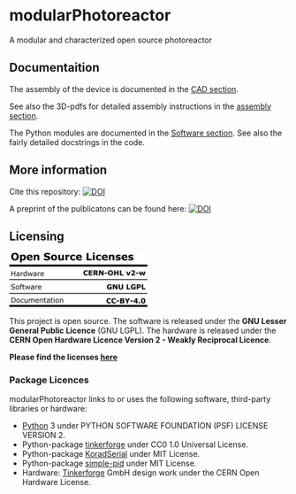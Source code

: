 # modularPhotoreactor

A modular and characterized open source photoreactor

## Documentaition

The assembly of the device is documented in the [CAD section](./01_CAD/).

See also the 3D-pdfs for detailed assembly instructions in the [assembly section](./03_ASSEMBLY_INSTRUCTIONS/).

The Python modules are documented in the [Software section](./00_SOFTWARE/). See also the fairly detailed docstrings in the code.


## More information

Cite this repository: [![DOI](https://zenodo.org/badge/DOI/10.5281/zenodo.5615742.svg)](https://doi.org/10.5281/zenodo.5615742)

A preprint of the pulblicatons can be found here: [![DOI](https://zenodo.org/badge/DOI/10.5281/zenodo.5614883.svg)](https://doi.org/10.5281/zenodo.5614883)

## Licensing

<p >
<img src="./04_IMAGES/Licenses.png" width=250>
</p>

This project is open source. The software is released under the **GNU Lesser General Public Licence** (GNU LGPL). The hardware is released under the **CERN Open Hardware Licence Version 2 - Weakly Reciprocal Licence**.



**Please find the licenses [here](License.md)**

### Package Licences

modularPhotoreactor links to or uses the following software, third-party libraries or hardware:

- [Python](https://python.org) 3 under PYTHON SOFTWARE FOUNDATION (PSF) LICENSE VERSION 2.
- Python-package [tinkerforge](https://www.tinkerforge.com/en/doc/Software/API_Bindings_Python.html) under CC0 1.0 Universal License.
- Python-package [KoradSerial](https://gist.github.com/k-nowicki/5379272) under MIT License.
- Python-package [simple-pid](https://github.com/m-lundberg/simple-pid) under MIT License.
- Hardware: [Tinkerforge](https://www.tinkerforge.com) GmbH design work under the CERN Open Hardware License.
